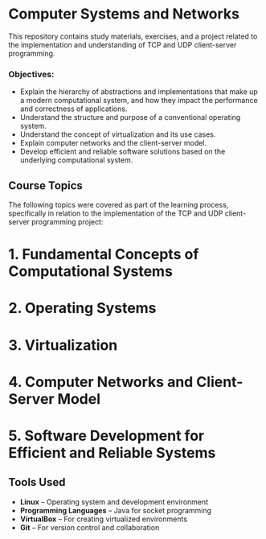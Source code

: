 # Computer Systems and Networks
This repository contains study materials, exercises, and a project related to the implementation and understanding of TCP and UDP client-server programming.

### Objectives:
- Explain the hierarchy of abstractions and implementations that make up a modern computational system, and how they impact the performance and correctness of applications.
- Understand the structure and purpose of a conventional operating system.
- Understand the concept of virtualization and its use cases.
- Explain computer networks and the client-server model.
- Develop efficient and reliable software solutions based on the underlying computational system.

## Course Topics
The following topics were covered as part of the learning process, specifically in relation to the implementation of the TCP and UDP client-server programming project:

# 1. Fundamental Concepts of Computational Systems
# 2. Operating Systems
# 3. Virtualization
# 4. Computer Networks and Client-Server Model
# 5. Software Development for Efficient and Reliable Systems


## Tools Used
- **Linux** – Operating system and development environment
- **Programming Languages** – Java for socket programming
- **VirtualBox** – For creating virtualized environments
- **Git** – For version control and collaboration
